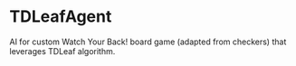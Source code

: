 # TDLeafAgent
AI for custom Watch Your Back! board game (adapted from checkers) that leverages TDLeaf algorithm.
